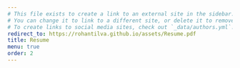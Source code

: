 ```yaml
---
# This file exists to create a link to an external site in the sidebar.
# You can change it to link to a different site, or delete it to remove the link.
# To create links to social media sites, check out `_data/authors.yml`!
redirect_to: https://rohantilva.github.io/assets/Resume.pdf
title: Resume
menu: true
order: 2
---
```

